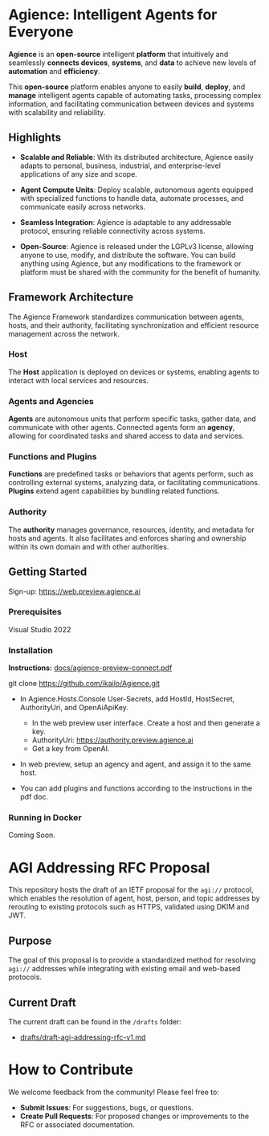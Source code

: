 # Agience: Intelligent Agents for Everyone

**Agience** is an **open-source** intelligent **platform** that intuitively and seamlessly **connects devices**, **systems**, and **data** to achieve new levels of **automation** and **efficiency**.

This **open-source** platform enables anyone to easily **build**, **deploy**, and **manage** intelligent agents capable of automating tasks, processing complex information, and facilitating communication between devices and systems with scalability and reliability.

## Highlights

- **Scalable and Reliable**: With its distributed architecture, Agience easily adapts to personal, business, industrial, and enterprise-level applications of any size and scope.

- **Agent Compute Units**: Deploy scalable, autonomous agents equipped with specialized functions to handle data, automate processes, and communicate easily across networks.
 
- **Seamless Integration**: Agience is adaptable to any addressable protocol, ensuring reliable connectivity across systems.
 
- **Open-Source**: Agience is released under the LGPLv3 license, allowing anyone to use, modify, and distribute the software. You can build anything using Agience, but any modifications to the framework or platform must be shared with the community for the benefit of humanity.

## Framework Architecture

The Agience Framework standardizes communication between agents, hosts, and their authority, facilitating synchronization and efficient resource management across the network.

### Host
The **Host** application is deployed on devices or systems, enabling agents to interact with local services and resources.

### Agents and Agencies
**Agents** are autonomous units that perform specific tasks, gather data, and communicate with other agents. Connected agents form an **agency**, allowing for coordinated tasks and shared access to data and services.

### Functions and Plugins
**Functions** are predefined tasks or behaviors that agents perform, such as controlling external systems, analyzing data, or facilitating communications. **Plugins** extend agent capabilities by bundling related functions.

### Authority
The **authority** manages governance, resources, identity, and metadata for hosts and agents. It also facilitates and enforces sharing and ownership within its own domain and with other authorities.

## Getting Started

Sign-up: https://web.preview.agience.ai

### Prerequisites

Visual Studio 2022

### Installation

**Instructions:** [docs/agience-preview-connect.pdf](docs/agience-preview-connect.pdf)

git clone https://github.com/ikailo/Agience.git

- In Agience.Hosts.Console User-Secrets, add HostId, HostSecret, AuthorityUri, and OpenAiApiKey.
	- In the web preview user interface. Create a host and then generate a key.
	- AuthorityUri: https://authority.preview.agience.ai
	- Get a key from OpenAI.

- In web preview, setup an agency and agent, and assign it to the same host.
- You can add plugins and functions according to the instructions in the pdf doc.

### Running in Docker

Coming Soon.

# AGI Addressing RFC Proposal

This repository hosts the draft of an IETF proposal for the `agi://` protocol, which enables the resolution of agent, host, person, and topic addresses by rerouting to existing protocols such as HTTPS, validated using DKIM and JWT.

## Purpose

The goal of this proposal is to provide a standardized method for resolving `agi://` addresses while integrating with existing email and web-based protocols.

## Current Draft

The current draft can be found in the `/drafts` folder:  
- [drafts/draft-agi-addressing-rfc-v1.md](drafts/draft-agi-addressing-rfc-v1.md)

# How to Contribute

We welcome feedback from the community! Please feel free to:

- **Submit Issues**: For suggestions, bugs, or questions.
- **Create Pull Requests**: For proposed changes or improvements to the RFC or associated documentation.